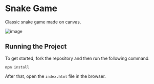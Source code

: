 # Snake Game
Classic snake game made on canvas.

![image](https://user-images.githubusercontent.com/12193814/93542218-cfe62600-f92e-11ea-8d0b-053bb3b22c62.png)

## Running the Project

To get started, fork the repository and then run the following command:

    npm install
    
After that, open the ```index.html``` file in the browser.
